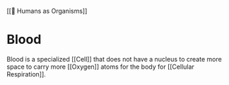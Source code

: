 [[👦 Humans as Organisms]]
# Blood
Blood is a specialized [[Cell]] that does not have a nucleus to create more space to carry more [[Oxygen]] atoms for the body for [[Cellular Respiration]].